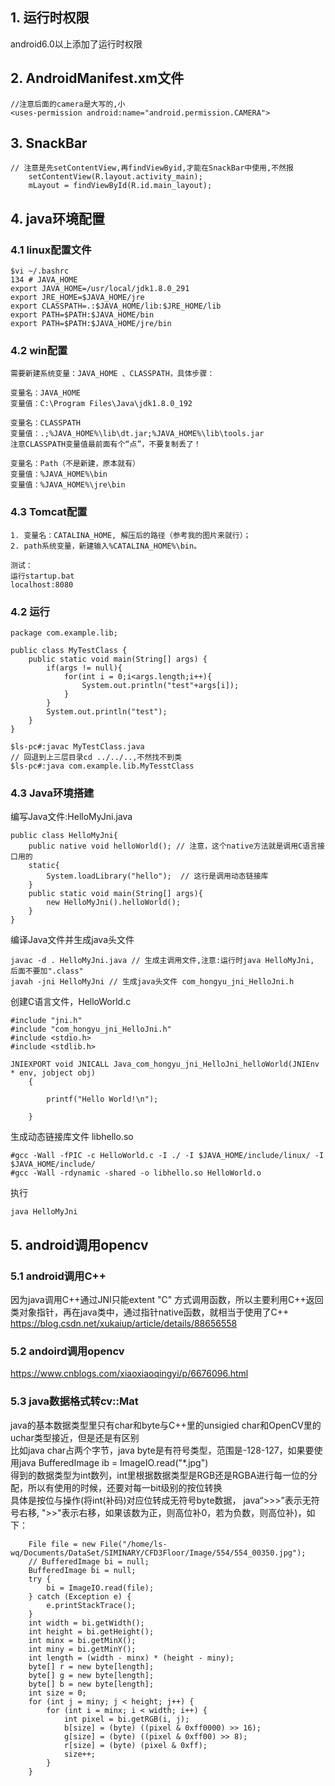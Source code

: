 ## 1. 运行时权限
android6.0以上添加了运行时权限

## 2. AndroidManifest.xm文件
    //注意后面的camera是大写的,小
    <uses-permission android:name="android.permission.CAMERA">

## 3. SnackBar
    // 注意是先setContentView,再findViewByid,才能在SnackBar中使用,不然报
        setContentView(R.layout.activity_main);
        mLayout = findViewById(R.id.main_layout);

## 4. java环境配置
### 4.1 linux配置文件
    $vi ~/.bashrc
    134 # JAVA_HOME
    export JAVA_HOME=/usr/local/jdk1.8.0_291
    export JRE_HOME=$JAVA_HOME/jre
    export CLASSPATH=.:$JAVA_HOME/lib:$JRE_HOME/lib
    export PATH=$PATH:$JAVA_HOME/bin
    export PATH=$PATH:$JAVA_HOME/jre/bin
### 4.2 win配置

    需要新建系统变量：JAVA_HOME 、CLASSPATH，具体步骤：

    变量名：JAVA_HOME
    变量值：C:\Program Files\Java\jdk1.8.0_192

    变量名：CLASSPATH
    变量值：.;%JAVA_HOME%\lib\dt.jar;%JAVA_HOME%\lib\tools.jar
    注意CLASSPATH变量值最前面有个“点”，不要复制丢了！

    变量名：Path（不是新建，原本就有）
    变量值：%JAVA_HOME%\bin
    变量值：%JAVA_HOME%\jre\bin

### 4.3 Tomcat配置
    1. 变量名：CATALINA_HOME, 解压后的路径（参考我的图片来就行）；
    2. path系统变量，新建输入%CATALINA_HOME%\bin。

    测试：
    运行startup.bat
    localhost:8080

### 4.2 运行
    package com.example.lib;

    public class MyTestClass {
        public static void main(String[] args) {
            if(args != null){
                for(int i = 0;i<args.length;i++){
                    System.out.println("test"+args[i]);
                }
            }
            System.out.println("test");
        }
    }
    
    $ls-pc#:javac MyTestClass.java
    // 回退到上三层目录cd ../../..,不然找不到类
    $ls-pc#:java com.example.lib.MyTesstClass

### 4.3 Java环境搭建
编写Java文件:HelloMyJni.java  

    public class HelloMyJni{
        public native void helloWorld(); // 注意，这个native方法就是调用C语言接口用的
        static{
            System.loadLibrary("hello");  // 这行是调用动态链接库
        }
        public static void main(String[] args){
            new HelloMyJni().helloWorld();
        }
    }
    
编译Java文件并生成java头文件  

    javac -d . HelloMyJni.java // 生成主调用文件,注意:运行时java HelloMyJni, 后面不要加".class"  
    javah -jni HelloMyJni // 生成java头文件 com_hongyu_jni_HelloJni.h  

创建C语言文件，HelloWorld.c    

    #include "jni.h"
    #include "com_hongyu_jni_HelloJni.h"
    #include <stdio.h>
    #include <stdlib.h>

    JNIEXPORT void JNICALL Java_com_hongyu_jni_HelloJni_helloWorld(JNIEnv * env, jobject obj) 
        {

            printf("Hello World!\n");

        }

生成动态链接库文件 libhello.so   

    #gcc -Wall -fPIC -c HelloWorld.c -I ./ -I $JAVA_HOME/include/linux/ -I $JAVA_HOME/include/   
    #gcc -Wall -rdynamic -shared -o libhello.so HelloWorld.o  

执行  

    java HelloMyJni



## 5. android调用opencv
### 5.1 android调用C++
因为java调用C++通过JNI只能extent "C" 方式调用函数，所以主要利用C++返回类对象指针，再在java类中，通过指针native函数，就相当于使用了C++
https://blog.csdn.net/xukaiup/article/details/88656558
### 5.2 andoird调用opencv
https://www.cnblogs.com/xiaoxiaoqingyi/p/6676096.html
### 5.3 java数据格式转cv::Mat
  java的基本数据类型里只有char和byte与C++里的unsigied char和OpenCV里的uchar类型接近，但是还是有区别  
  比如java char占两个字节，java byte是有符号类型，范围是-128-127，如果要使用java BufferedImage ib = ImageIO.read("*.jpg")  
  得到的数据类型为int数列，int里根据数据类型是RGB还是RGBA进行每一位的分配，所以有使用的时候，还要对每一bit级别的按位转换  
  具体是按位与操作(将int(补码)对应位转成无符号byte数据， java“>>>”表示无符号右移, ">>"表示右移，如果该数为正，则高位补0，若为负数，则高位补)，如下：
    
        File file = new File("/home/ls-wq/Documents/DataSet/SIMINARY/CFD3Floor/Image/554/554_00350.jpg");
        // BufferedImage bi = null;
        BufferedImage bi = null;
        try {
            bi = ImageIO.read(file);
        } catch (Exception e) {
            e.printStackTrace();
        }
        int width = bi.getWidth();
        int height = bi.getHeight();
        int minx = bi.getMinX();
        int miny = bi.getMinY();
        int length = (width - minx) * (height - miny);
        byte[] r = new byte[length];
        byte[] g = new byte[length];
        byte[] b = new byte[length];
        int size = 0;
        for (int j = miny; j < height; j++) {
            for (int i = minx; i < width; i++) {
                int pixel = bi.getRGB(i, j);
                b[size] = (byte) ((pixel & 0xff0000) >> 16);
                g[size] = (byte) ((pixel & 0xff00) >> 8);
                r[size] = (byte) (pixel & 0xff);
                size++;
            }
        }
